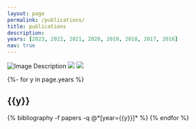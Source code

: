 ```yaml
---
layout: page
permalink: /publications/
title: publications
description:
years: [2023, 2022, 2021, 2020, 2019, 2018, 2017, 2016]
nav: true
---
```

<!-- _pages/publications.md -->
<div class="publications">
  <div class="thumbnail">
    <img src="{{ https://github.com/AryehMiller/aryehmiller.github.io }}/assets/img/TREE_Cover.jpg" alt="Image Description">
    <img src="master/assets/img/CopeiaJPEG.jpg">
    <img src="master/assets/img/PsammodynastescoverJPEG.jpg">
  </div>

{%- for y in page.years %}
  <h2 class="year">{{y}}</h2>
  {% bibliography -f papers -q @*[year={{y}}]* %}
{% endfor %}
  
</div>
